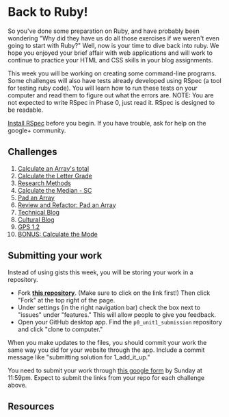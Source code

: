 # Back to Ruby!

So you've done some preparation on Ruby, and have probably been wondering "Why did they have us do all those exercises if we weren't even going to start with Ruby?" Well, now is your time to dive back into ruby. We hope you enjoyed your brief affair with web applications and will work to continue to practice your HTML and CSS skills in your blog assignments. 

This week you will be working on creating some command-line programs. Some challenges will also have tests already developed using RSpec (a tool for testing ruby code). You will learn how to run these tests on your computer and read them to figure out what the errors are. NOTE: You are not expected to write RSpec in Phase 0, just read it. RSpec is designed to be readable. 

[Install RSpec](http://code.tutsplus.com/tutorials/ruby-for-newbies-testing-with-rspec--net-21297) before you begin. If you have trouble, ask for help on the google+ community.


## Challenges
1. [Calculate an Array's total]()
2. [Calculate the Letter Grade]()
3. [Research Methods]()
4. [Calculate the Median - SC]()
5. [Pad an Array]()
6. [Review and Refactor: Pad an Array]()
7. [Technical Blog]()
8. [Cultural Blog]()
9. [GPS 1.2]()
9. [BONUS: Calculate the Mode]()


## Submitting your work
Instead of using gists this week, you will be storing your work in a repository. 
- Fork [**this repository**](https://github.com/Devbootcamp/p0_unit1_submission). (Make sure to click on the link first!) Then click "Fork" at the top right of the page. 
- Under settings (in the right navigation bar) check the box next to "issues" under "features." This will allow people
  to give you feedback.
- Open your GitHub desktop app. Find the `p0_unit1_submission` repository and click "clone to computer." 

When you make updates to the files, you should commit your work the same way you did for your website through the app. Include a commit message like "submitting solution for 1_add_it_up."

You need to submit your work through [this google form]() by Sunday at 11:59pm. Expect to submit the links from your repo for each challenge above. 


## Resources
